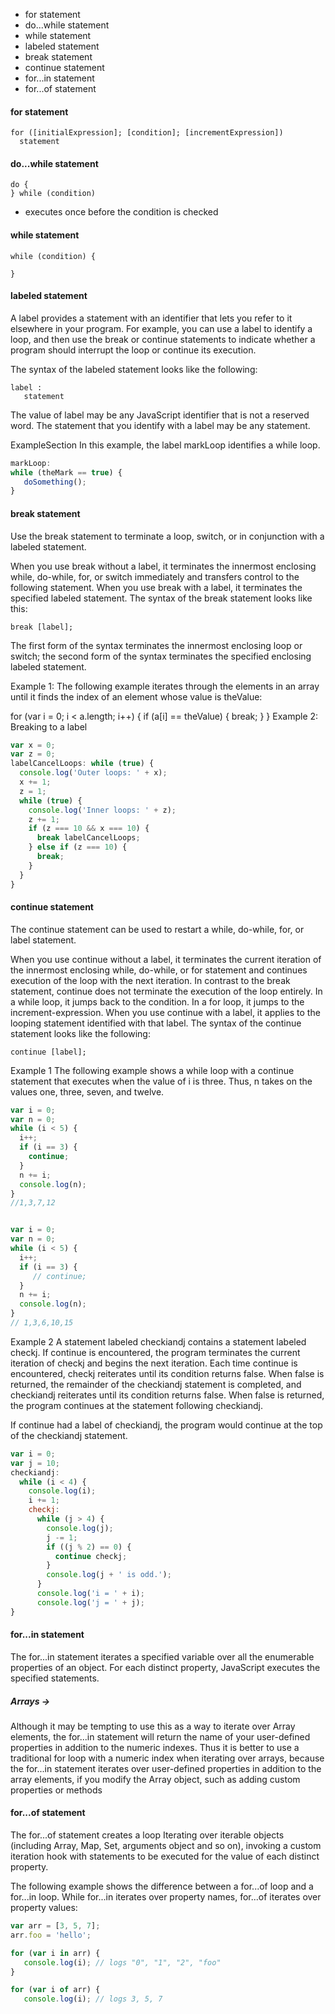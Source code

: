 
*  for statement
*  do...while statement
*  while statement
*  labeled statement
*  break statement
*  continue statement
*  for...in statement
*  for...of statement

#### for statement
```
for ([initialExpression]; [condition]; [incrementExpression]) 
  statement
```
#### do...while statement
```
do {
} while (condition)
```
* executes once before the condition is checked 

#### while statement
```
while (condition) {

}
```
#### labeled statement
A label provides a statement with an identifier that lets you refer to it elsewhere in your program. For example, you can use a label to identify a loop, and then use the break or continue statements to indicate whether a program should interrupt the loop or continue its execution.

The syntax of the labeled statement looks like the following:
```
label :
   statement
```

The value of label may be any JavaScript identifier that is not a reserved word. The statement that you identify with a label may be any statement.

ExampleSection
In this example, the label markLoop identifies a while loop.

```javascript 
markLoop:
while (theMark == true) {
   doSomething();
}
```

#### break statement

Use the break statement to terminate a loop, switch, or in conjunction with a labeled statement. 

When you use break without a label, it terminates the innermost enclosing while, do-while, for, or switch immediately and transfers control to the following statement.
When you use break with a label, it terminates the specified labeled statement.
The syntax of the break statement looks like this:
```
break [label];
```
The first form of the syntax terminates the innermost enclosing loop or switch; the second form of the syntax terminates the specified enclosing labeled statement.

Example 1: 
The following example iterates through the elements in an array until it finds the index of an element whose value is theValue:

for (var i = 0; i < a.length; i++) {
  if (a[i] == theValue) {
    break;
  }
}
Example 2: Breaking to a label 
```javascript
var x = 0;
var z = 0;
labelCancelLoops: while (true) {
  console.log('Outer loops: ' + x);
  x += 1;
  z = 1;
  while (true) {
    console.log('Inner loops: ' + z);
    z += 1;
    if (z === 10 && x === 10) {
      break labelCancelLoops;
    } else if (z === 10) {
      break;
    }
  }
}
```

#### continue statement

The continue statement can be used to restart a while, do-while, for, or label statement.

When you use continue without a label, it terminates the current iteration of the innermost enclosing while, do-while, or for statement and continues execution of the loop with the next iteration. In contrast to the break statement, continue does not terminate the execution of the loop entirely. In a while loop, it jumps back to the condition. In a for loop, it jumps to the increment-expression.
When you use continue with a label, it applies to the looping statement identified with that label.
The syntax of the continue statement looks like the following:
```
continue [label];
```

Example 1
The following example shows a while loop with a continue statement that executes when the value of i is three. Thus, n takes on the values one, three, seven, and twelve.
```javascript 
var i = 0;
var n = 0;
while (i < 5) {
  i++;
  if (i == 3) {
    continue;
  }
  n += i;
  console.log(n);
}
//1,3,7,12


var i = 0; 
var n = 0; 
while (i < 5) { 
  i++; 
  if (i == 3) { 
     // continue; 
  } 
  n += i; 
  console.log(n);
}
// 1,3,6,10,15
```

Example 2
A statement labeled checkiandj contains a statement labeled checkj. If continue is encountered, the program terminates the current iteration of checkj and begins the next iteration. Each time continue is encountered, checkj reiterates until its condition returns false. When false is returned, the remainder of the checkiandj statement is completed, and checkiandj reiterates until its condition returns false. When false is returned, the program continues at the statement following checkiandj.

If continue had a label of checkiandj, the program would continue at the top of the checkiandj statement.
```javascript 
var i = 0;
var j = 10;
checkiandj:
  while (i < 4) {
    console.log(i);
    i += 1;
    checkj:
      while (j > 4) {
        console.log(j);
        j -= 1;
        if ((j % 2) == 0) {
          continue checkj;
        }
        console.log(j + ' is odd.');
      }
      console.log('i = ' + i);
      console.log('j = ' + j);
}
```

#### for...in statement

The for...in statement iterates a specified variable over all the enumerable properties of an object. 
For each distinct property, JavaScript executes the specified statements.

##### Arrays -> 
Although it may be tempting to use this as a way to iterate over Array elements, the for...in 
statement will return the name of your user-defined properties in addition to the numeric indexes. 
Thus it is better to use a traditional for loop with a numeric index when iterating over arrays, 
because the for...in statement iterates over user-defined properties in addition to the array elements, 
if you modify the Array object, such as adding custom properties or methods

#### for...of statement

The for...of statement creates a loop Iterating over iterable objects (including Array, Map, Set, arguments object and so on),
invoking a custom iteration hook with statements to be executed for the value of each distinct property.

The following example shows the difference between a for...of loop and a for...in loop. While for...in iterates over property names, for...of iterates over property values:
```javascript 
var arr = [3, 5, 7];
arr.foo = 'hello';

for (var i in arr) {
   console.log(i); // logs "0", "1", "2", "foo"
}

for (var i of arr) {
   console.log(i); // logs 3, 5, 7
```
